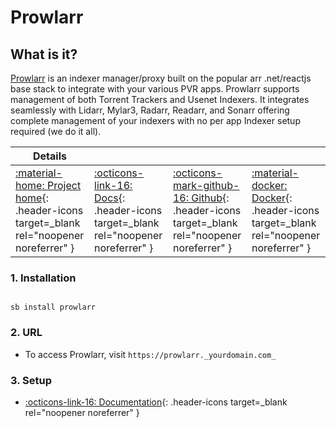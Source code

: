 # Prowlarr

## What is it?

[Prowlarr](https://prowlarr.com/) is an indexer manager/proxy built on the popular arr .net/reactjs base stack to integrate with your various PVR apps. Prowlarr supports management of both Torrent Trackers and Usenet Indexers. It integrates seamlessly with Lidarr, Mylar3, Radarr, Readarr, and Sonarr offering complete management of your indexers with no per app Indexer setup required (we do it all).

| Details     |             |             |             |
|-------------|-------------|-------------|-------------|
| [:material-home: Project home](https://prowlarr.com/){: .header-icons target=_blank rel="noopener noreferrer" } | [:octicons-link-16: Docs](https://wiki.servarr.com/prowlarr){: .header-icons target=_blank rel="noopener noreferrer" } | [:octicons-mark-github-16: Github](https://github.com/Prowlarr/Prowlarr/){: .header-icons target=_blank rel="noopener noreferrer" } | [:material-docker: Docker](https://hub.docker.com/r/hotio/prowlarr){: .header-icons target=_blank rel="noopener noreferrer" }|

### 1. Installation

``` shell

sb install prowlarr

```

### 2. URL

- To access Prowlarr, visit `https://prowlarr._yourdomain.com_`

### 3. Setup

- [:octicons-link-16: Documentation](https://wiki.servarr.com/prowlarr){: .header-icons target=_blank rel="noopener noreferrer" }
